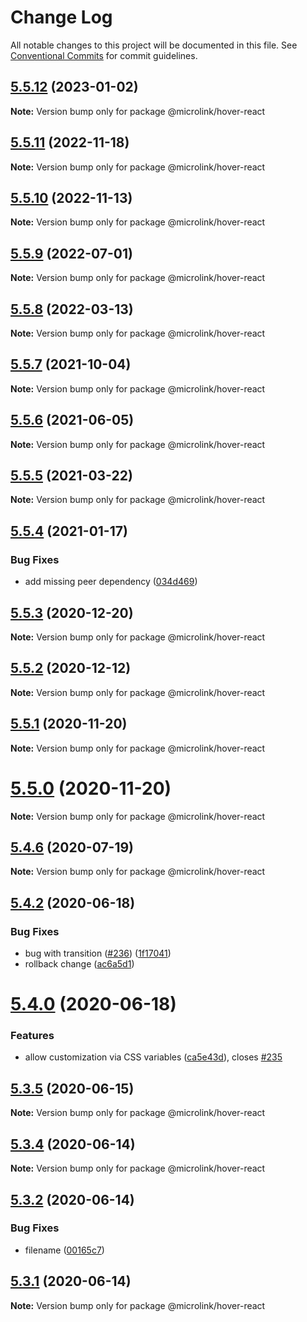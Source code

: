 # Change Log

All notable changes to this project will be documented in this file.
See [Conventional Commits](https://conventionalcommits.org) for commit guidelines.

## [5.5.12](https://github.com/microlinkhq/sdk/compare/v5.5.11...v5.5.12) (2023-01-02)

**Note:** Version bump only for package @microlink/hover-react

## [5.5.11](https://github.com/microlinkhq/sdk/compare/v5.5.10...v5.5.11) (2022-11-18)

**Note:** Version bump only for package @microlink/hover-react

## [5.5.10](https://github.com/microlinkhq/sdk/compare/v5.5.9...v5.5.10) (2022-11-13)

**Note:** Version bump only for package @microlink/hover-react

## [5.5.9](https://github.com/microlinkhq/sdk/compare/v5.5.8...v5.5.9) (2022-07-01)

**Note:** Version bump only for package @microlink/hover-react

## [5.5.8](https://github.com/microlinkhq/sdk/compare/v5.5.7...v5.5.8) (2022-03-13)

**Note:** Version bump only for package @microlink/hover-react

## [5.5.7](https://github.com/microlinkhq/sdk/compare/v5.5.6...v5.5.7) (2021-10-04)

**Note:** Version bump only for package @microlink/hover-react

## [5.5.6](https://github.com/microlinkhq/sdk/compare/v5.5.5...v5.5.6) (2021-06-05)

**Note:** Version bump only for package @microlink/hover-react

## [5.5.5](http://github.com/microlinkhq/sdk/tree/master/packages/hover-react/compare/v5.5.4...v5.5.5) (2021-03-22)

**Note:** Version bump only for package @microlink/hover-react

## [5.5.4](http://github.com/microlinkhq/sdk/tree/master/packages/hover-react/compare/v5.5.3...v5.5.4) (2021-01-17)

### Bug Fixes

* add missing peer dependency ([034d469](http://github.com/microlinkhq/sdk/tree/master/packages/hover-react/commit/034d46994b568963228e9a676ff0238c706c0fec))

## [5.5.3](http://github.com/microlinkhq/sdk/tree/master/packages/hover-react/compare/v5.5.2...v5.5.3) (2020-12-20)

**Note:** Version bump only for package @microlink/hover-react

## [5.5.2](http://github.com/microlinkhq/sdk/tree/master/packages/hover-react/compare/v5.5.1...v5.5.2) (2020-12-12)

**Note:** Version bump only for package @microlink/hover-react

## [5.5.1](http://github.com/microlinkhq/sdk/tree/master/packages/hover-react/compare/v5.5.0...v5.5.1) (2020-11-20)

**Note:** Version bump only for package @microlink/hover-react

# [5.5.0](http://github.com/microlinkhq/sdk/tree/master/packages/hover-react/compare/v5.4.6...v5.5.0) (2020-11-20)

**Note:** Version bump only for package @microlink/hover-react

## [5.4.6](http://github.com/microlinkhq/sdk/tree/master/packages/hover-react/compare/v5.4.5...v5.4.6) (2020-07-19)

**Note:** Version bump only for package @microlink/hover-react

## [5.4.2](http://github.com/microlinkhq/sdk/tree/master/packages/hover-react/compare/v5.4.0...v5.4.2) (2020-06-18)

### Bug Fixes

* bug with transition ([#236](http://github.com/microlinkhq/sdk/tree/master/packages/hover-react/issues/236)) ([1f17041](http://github.com/microlinkhq/sdk/tree/master/packages/hover-react/commit/1f170417c3af18bc227034d76da8213f3ece00eb))
* rollback change ([ac6a5d1](http://github.com/microlinkhq/sdk/tree/master/packages/hover-react/commit/ac6a5d1ee4e4432b3167ba346b5cccaa72421018))

# [5.4.0](http://github.com/microlinkhq/sdk/tree/master/packages/hover-react/compare/v5.3.5...v5.4.0) (2020-06-18)

### Features

* allow customization via CSS variables ([ca5e43d](http://github.com/microlinkhq/sdk/tree/master/packages/hover-react/commit/ca5e43dce9937804ad9096c2277c430ebaa60043)), closes [#235](http://github.com/microlinkhq/sdk/tree/master/packages/hover-react/issues/235)

## [5.3.5](http://github.com/microlinkhq/sdk/tree/master/packages/hover-react/compare/v5.3.4...v5.3.5) (2020-06-15)

**Note:** Version bump only for package @microlink/hover-react

## [5.3.4](http://github.com/microlinkhq/sdk/tree/master/packages/hover-react/compare/v5.3.3...v5.3.4) (2020-06-14)

**Note:** Version bump only for package @microlink/hover-react

## [5.3.2](http://github.com/microlinkhq/sdk/tree/master/packages/hover-react/compare/v5.3.1...v5.3.2) (2020-06-14)

### Bug Fixes

* filename ([00165c7](http://github.com/microlinkhq/sdk/tree/master/packages/hover-react/commit/00165c72f087911e52c07c4f061abcb5149a58fa))

## [5.3.1](http://github.com/microlinkhq/sdk/tree/master/packages/hover-react/compare/v5.3.0...v5.3.1) (2020-06-14)

**Note:** Version bump only for package @microlink/hover-react
